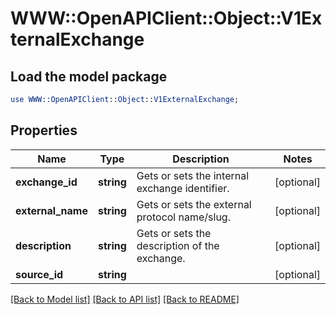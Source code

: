 # WWW::OpenAPIClient::Object::V1ExternalExchange

## Load the model package
```perl
use WWW::OpenAPIClient::Object::V1ExternalExchange;
```

## Properties
Name | Type | Description | Notes
------------ | ------------- | ------------- | -------------
**exchange_id** | **string** | Gets or sets the internal exchange identifier. | [optional] 
**external_name** | **string** | Gets or sets the external protocol name/slug. | [optional] 
**description** | **string** | Gets or sets the description of the exchange. | [optional] 
**source_id** | **string** |  | [optional] 

[[Back to Model list]](../README.md#documentation-for-models) [[Back to API list]](../README.md#documentation-for-api-endpoints) [[Back to README]](../README.md)


